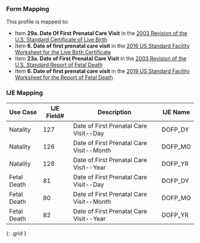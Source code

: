 ### Form Mapping
This profile is mapped to:
 * Item **29a. Date Of First Prenatal Care Visit** in the [2003 Revision of the U.S. Standard Certificate of Live Birth](https://www.cdc.gov/nchs/data/dvs/birth11-03final-ACC.pdf)
 * Item **6. Date of first prenatal care visit** in the [2016 US Standard Facility Worksheet for the Live Birth Certificate](https://www.cdc.gov/nchs/data/dvs/facility-worksheet-2016-508.pdf)
 * Item **23a. Date of First Prenatal Care Visit** in the [2003 Revision of the U.S. Standard Report of Fetal Death](https://www.cdc.gov/nchs/data/dvs/FDEATH11-03finalACC.pdf)
 * Item **6. Date of first prenatal care visit** in the [2019 US Standard Facility Worksheet for the Report of Fetal Death](https://www.cdc.gov/nchs/data/dvs/fetal-death-facility-worksheet-2019-508.pdf)

### IJE Mapping

| **Use Case** | **IJE Field#** | **Description** | **IJE Name** |
| ------------ | -------------- | --------------- | ------------ |
| Natality | 127 | Date of First Prenatal Care Visit--Day | DOFP_DY |
| Natality | 126 | Date of First Prenatal Care Visit--Month | DOFP_MO |
| Natality | 128 | Date of First Prenatal Care Visit--Year | DOFP_YR |
| Fetal Death | 81 | Date of First Prenatal Care Visit--Day | DOFP_DY |
| Fetal Death | 80 | Date of First Prenatal Care Visit--Month | DOFP_MO |
| Fetal Death | 82 | Date of First Prenatal Care Visit--Year | DOFP_YR |
{: .grid }
